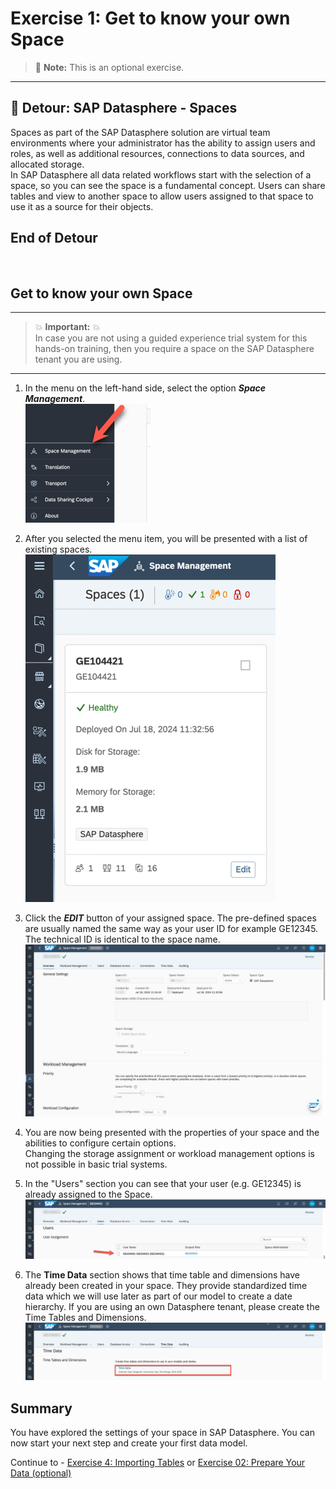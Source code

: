 # Exercise 1: Get to know your own Space

> :memo: **Note:** This is an optional exercise.

---

## :beginner: Detour: SAP Datasphere - Spaces

Spaces as part of the SAP Datasphere solution are virtual team environments where your administrator has the ability to assign users and roles, as well as additional resources, connections to data sources, and allocated storage. <br>
In SAP Datasphere all data related workflows start with the selection of a space, so you can see the space is a fundamental concept. Users can share tables and view to another space to allow users assigned to that space to use it as a source for their objects.

## End of Detour
<br>

## Get to know your own Space

---

> :boom: **Important:** :boom: <br>
> In case you are not using a guided experience trial system for this hands-on training, then you require a space on the SAP Datasphere tenant you are using. 

---

1. In the menu on the left-hand side, select the option ***Space Management***.
<br>![](images/00_00_0021.png)

2. After you selected the menu item, you will be presented with a list of existing spaces.
<br>![](images/00_00_0023.png)

3. Click the ***EDIT*** button of your assigned space. 
The pre-defined spaces are usually named the same way as your user ID for example GE12345. The technical ID is identical to the space name. 
<br>![](images/00_00_0024.png)

4. You are now being presented with the properties of your space and the abilities to configure certain options. <br>Changing the storage assignment or workload management options is not possible in basic trial systems. 

5. In the "Users" section you can see that your user (e.g. GE12345) is already assigned to the Space.
<br>![](images/00_00_0026.png)

6. The **Time Data** section shows that time table and dimensions have already been created in your space. They provide standardized time data which we will use later as part of our model to create a date hierarchy. If you are using an own Datasphere tenant, please create the Time Tables and Dimensions.
<br>![](images/00_00_0028.png)


## Summary

You have explored the settings of your space in SAP Datasphere. You can now start your next step and create your first data model.

Continue to - [Exercise 4: Importing Tables](../ex04/README.md) or [Exercise 02: Prepare Your Data (optional) ](../ex02/README.md) 
